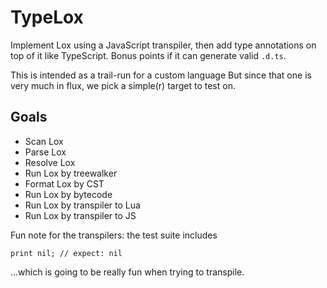 # TypeLox

Implement Lox using a JavaScript transpiler, 
then add type annotations on top of it like TypeScript.
Bonus points if it can generate valid `.d.ts`.

This is intended as a trail-run for a custom language
But since that one is very much in flux, 
we pick a simple(r) target to test on.

## Goals 

- Scan Lox
- Parse Lox
- Resolve Lox
- Run Lox by treewalker
- Format Lox by CST
- Run Lox by bytecode
- Run Lox by transpiler to Lua
- Run Lox by transpiler to JS

Fun note for the transpilers: 
the test suite includes 
```lox
print nil; // expect: nil
```
...which is going to be really fun when trying to transpile.
